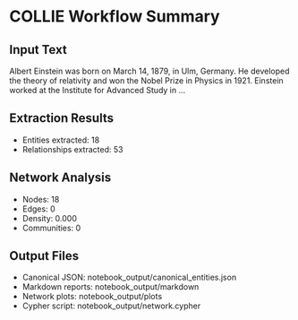 # COLLIE Workflow Summary

## Input Text


Albert Einstein was born on March 14, 1879, in Ulm, Germany. 
He developed the theory of relativity and won the Nobel Prize in Physics in 1921.
Einstein worked at the Institute for Advanced Study in ...

## Extraction Results

- Entities extracted: 18
- Relationships extracted: 53

## Network Analysis

- Nodes: 18
- Edges: 0
- Density: 0.000
- Communities: 0

## Output Files

- Canonical JSON: notebook_output/canonical_entities.json
- Markdown reports: notebook_output/markdown
- Network plots: notebook_output/plots
- Cypher script: notebook_output/network.cypher

